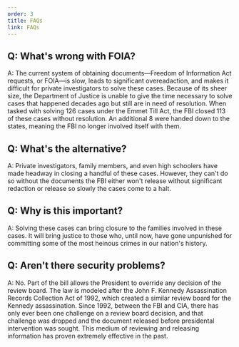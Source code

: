 ```yaml
---
order: 3
title: FAQs
link: FAQs
---
```



<h2>Q: What's wrong with FOIA? </h2>



<p>A: The current system of obtaining documents—Freedom of Information Act requests, 
  or FOIA—is slow, leads to significant overeadaction, and makes it difficult for private investigators 
  to solve these cases. Because of its sheer size, the Department of Justice is unable to give the time 
  necessary to solve cases that happened decades ago but still are in need of resolution. When tasked 
  with solving 126 cases under the Emmet Till Act, the FBI closed 113 of these cases without resolution. 
  An additional 8 were handed down to the states, meaning the FBI no longer involved itself with them.</p>



<h2>Q: What's the alternative?</h2>
  


<p>A: Private investigators, family members, and even high schoolers have 
  made headway in closing a handful of these cases. However, they can't do so without the documents 
  the FBI either won't release without significant redaction or release so slowly the cases come 
  to a halt.</p>



<h2>Q: Why is this important?</h2>

 
 
<p>A: Solving these cases can bring closure to the families involved in these cases. 
  It will bring justice to those who, until now, have gone unpunished for committing some of the 
  most heinous crimes in our nation's history.</p>



<h2>Q: Aren't there security problems?</h2>



<p>A: No. Part of the bill allows the 
  President to override any decision of the review board. 
The law is modeled after the John F. Kennedy Assassination Records Collection Act of 1992, 
  which created a similar review board for the Kennedy assassination. 
Since 1992, between the FBI and CIA, there has only ever been one challenge on 
  a review board decision, and that challenge was dropped and the document 
  released before presidental intervention was sought. 
  This medium of reviewing and releasing information 
  has proven extremely effective in the past.</p>





